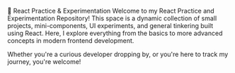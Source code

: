 🚀 React Practice & Experimentation
Welcome to my React Practice and Experimentation Repository! This space is a dynamic collection of small projects, mini-components, UI experiments, and general tinkering built using React. Here, I explore everything from the basics to more advanced concepts in modern frontend development.

Whether you're a curious developer dropping by, or you're here to track my journey, you're welcome!
